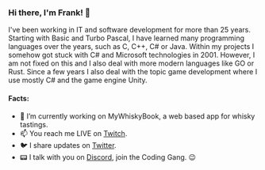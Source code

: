### Hi there, I'm Frank! 👋
I've been working in IT and software development for more than 25 years. Starting with Basic and Turbo Pascal, I have learned many programming languages over the years, such as C, C++, C# or Java. Within my projects I somehow got stuck with C# and Microsoft technologies in 2001. However, I am not fixed on this and I also deal with more modern languages like GO or Rust. Since a few years I also deal with the topic game development where I use mostly C# and the game engine Unity.

#### Facts:
- 🔭 I’m currently working on MyWhiskyBook, a web based app for whisky tastings.
- 📫 You reach me LIVE on [Twitch](https://twitch.tv/jeanvaljean80).
- :bird: I share updates on [Twitter](https://twitter.com/jeanvaljean80).
- :pager: I talk with you on [Discord](https://discord.gg/aH6UBhz), join the Coding Gang. :wink:
